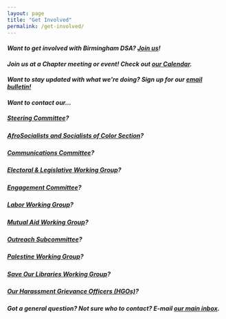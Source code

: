 ```yaml
---
layout: page
title: "Get Involved"
permalink: /get-involved/
---
```


<p><h5><b>Want to get involved with Birmingham DSA? <a href="https://act.dsausa.org/donate/membership">Join us</a>!

<p><h5><b>Join us at a Chapter meeting or event! Check out <a href="https://bhamdsa.org/calendar/">our Calendar</a>.

<p><h5><b>Want to stay updated with what we're doing? Sign up for our <a href="https://actionnetwork.org/forms/birmingham-dsa-biweekly-bulletin-subscription-form">email bulletin!</a>

<p><h5><b>Want to contact our...

<p><h5><a href="mailto:steering@bhamdsa.org?subject=Question for Steering Committee">Steering Committee</a>?

<p><h5><a href="mailto:afrosoc@bhamdsa.org?subject=Question for AFROSOC">AfroSocialists and Socialists of Color Section</a>?

<p><h5><a href="mailto:info@bhamdsa.org?subject=Question for Comms Committee">Communications Committee</a>?

<p><h5><a href="mailto:info@bhamdsa.org?subject=Question for Electoral & Legislative Working Group">Electoral & Legislative Working Group</a>?

<p><h5><a href="mailto:steering@bhamdsa.org?subject=Question for Engagement Committee">Engagement Committee</a>?

<p><h5><a href="mailto:info@bhamdsa.org?subject=Question for Labor Working Group">Labor Working Group</a>?

<p><h5><a href="mailto:mutualaid@bhamdsa.org?subject=Question for Mutual Aid Working Group">Mutual Aid Working Group</a>?

<p><h5><a href="mailto:steering@bhamdsa.org?subject=Question for Outreach Committee">Outreach Subcommittee</a>?

<p><h5><a href="mailto:info@bhamdsa.org?subject=Question for Palestine Working Group">Palestine Working Group</a>?

<p><h5><a href="mailto:info@bhamdsa.org?subject=Question for Save Our Libraries Working Group">Save Our Libraries Working Group</a>?

<p><h5><a href="mailto:grievance@bhamdsa.org?subject=Question for Birmingham DSA Harassment Grievance Officers">Our Harassment Grievance Officers (HGOs)</a>?

<p><h5>Got a general question? Not sure who to contact? E-mail <a href="mailto:info@bhamdsa.org?subject=General Question">our main inbox</a>.
